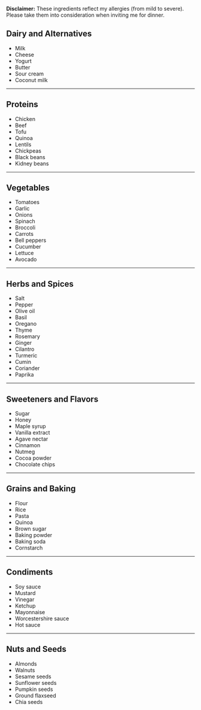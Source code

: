 **Disclaimer:** These ingredients reflect my allergies (from mild to severe). Please take them into consideration when inviting me for dinner.


## Dairy and Alternatives
- Milk
- Cheese
- Yogurt
- Butter
- Sour cream
- Coconut milk

---

## Proteins
- Chicken
- Beef
- Tofu
- Quinoa
- Lentils
- Chickpeas
- Black beans
- Kidney beans

---

## Vegetables
- Tomatoes
- Garlic
- Onions
- Spinach
- Broccoli
- Carrots
- Bell peppers
- Cucumber
- Lettuce
- Avocado

---

## Herbs and Spices
- Salt
- Pepper
- Olive oil
- Basil
- Oregano
- Thyme
- Rosemary
- Ginger
- Cilantro
- Turmeric
- Cumin
- Coriander
- Paprika

---

## Sweeteners and Flavors
- Sugar
- Honey
- Maple syrup
- Vanilla extract
- Agave nectar
- Cinnamon
- Nutmeg
- Cocoa powder
- Chocolate chips

---

## Grains and Baking
- Flour
- Rice
- Pasta
- Quinoa
- Brown sugar
- Baking powder
- Baking soda
- Cornstarch

---

## Condiments
- Soy sauce
- Mustard
- Vinegar
- Ketchup
- Mayonnaise
- Worcestershire sauce
- Hot sauce

---

## Nuts and Seeds
- Almonds
- Walnuts
- Sesame seeds
- Sunflower seeds
- Pumpkin seeds
- Ground flaxseed
- Chia seeds



